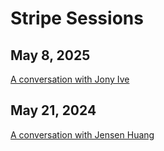 # Stripe Sessions

## May 8, 2025

[A conversation with Jony Ive](https://youtu.be/wLb9g_8r-mE)

## May 21, 2024

[A conversation with Jensen Huang](https://youtu.be/8Pfa8kPjUio)
